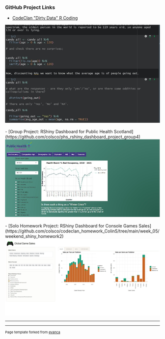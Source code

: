 <!-- ## Portfolio

---

<!--### Category Name 1

[CodeClan "Dirty Data" R coding](/sample_page)
<img src="images/dummy_thumbnail.jpg?raw=true"/>

---
[Project 2 Title](/pdf/sample_presentation.pdf)
<img src="images/dummy_thumbnail.jpg?raw=true"/>

---
[Project 3 Title](http://example.com/)
<img src="images/dummy_thumbnail.jpg?raw=true"/>

---
-->
### GitHub Project Links

- [CodeClan "Dirty Data" R Coding](https://github.com/colsco/dirty_data_codeclan_project_colin_scotland)
<img src="images/dirty_data.jpg?raw=true"/>
<br>
<br>
- [Group Project: RShiny Dashboard for Public Health Scotland](https://github.com/colsco/phs_rshiny_dashboard_project_group4)
<img src="images/shiny_dashboard.jpg?raw=true"/>
<br>
<br>
- [Solo Homework Project: RShiny Dashboard for Console Games Sales](https://github.com/colsco/codeclan_homework_ColinS/tree/main/week_05/weekend_shiny_homework2)
<img src="images/games_shiny.jpg?raw=true"/>

---




---
<p style="font-size:11px">Page template forked from <a href="https://github.com/evanca/quick-portfolio">evanca</a></p>
<!-- Remove above link if you don't want to attibute -->
